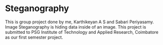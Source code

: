 # Steganography
 This is group project done by me, Karthikeyan A S and Sabari Periyasamy.
 Image Steganography is hiding data inside of an image.
 This project is submitted to PSG Institute of Technology and Applied Research, Coimbatore as our first semester project. 
